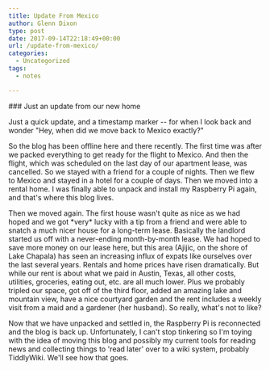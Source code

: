 ```yaml
---
title: Update From Mexico
author: Glenn Dixon
type: post
date: 2017-09-14T22:18:49+00:00
url: /update-from-mexico/
categories:
  - Uncategorized
tags:
  - notes

---
```

\### Just an update from our new home

Just a quick update, and a timestamp marker -- for when I look back and wonder "Hey, when did we move back to Mexico exactly?"

So the blog has been offline here and there recently. The first time was after we packed everything to get ready for the flight to Mexico. And then the flight, which was scheduled on the last day of our apartment lease, was cancelled. So we stayed with a friend for a couple of nights. Then we flew to Mexico and stayed in a hotel for a couple of days. Then we moved into a rental home. I was finally able to unpack and install my Raspberry Pi again, and that's where this blog lives.

Then we moved again. The first house wasn't quite as nice as we had hoped and we got \*very\* lucky with a tip from a friend and were able to snatch a much nicer house for a long-term lease. Basically the landlord started us off with a never-ending month-by-month lease. We had hoped to save more money on our lease here, but this area (Ajijic, on the shore of Lake Chapala) has seen an increasing influx of expats like ourselves over the last several years. Rentals and home prices have risen dramatically. But while our rent is about what we paid in Austin, Texas, all other costs, utilities, groceries, eating out, etc. are all much lower. Plus we probably tripled our space, got off of the third floor, added an amazing lake and mountain view, have a nice courtyard garden and the rent includes a weekly visit from a maid and a gardener (her husband). So really, what's not to like?

Now that we have unpacked and settled in, the Raspberry Pi is reconnected and the blog is back up. Unfortunately, I can't stop tinkering so I'm toying with the idea of moving this blog and possibly my current tools for reading news and collecting things to 'read later' over to a wiki system, probably TiddlyWiki. We'll see how that goes.